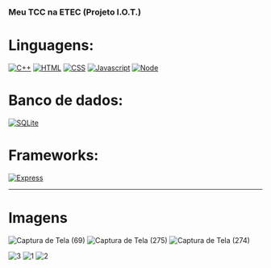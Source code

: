 ### Meu TCC na ETEC (Projeto I.O.T.)

# Linguagens:

[![C++](https://img.shields.io/badge/C%2B%2B-00599C?style=for-the-badge&logo=c%2B%2B&logoColor=white)](https://github.com/WillianYamakawa/WillianYamakawa)
[![HTML](https://img.shields.io/badge/HTML5-E34F26?style=for-the-badge&logo=html5&logoColor=white)](https://github.com/WillianYamakawa/WillianYamakawa)
[![CSS](https://img.shields.io/badge/CSS3-1572B6?style=for-the-badge&logo=css3&logoColor=white)](https://github.com/WillianYamakawa/WillianYamakawa)
[![Javascript](https://img.shields.io/badge/JavaScript-323330?style=for-the-badge&logo=javascript&logoColor=F7DF1E)](https://github.com/WillianYamakawa/WillianYamakawa)
[![Node](https://img.shields.io/badge/Node.js-43853D?style=for-the-badge&logo=node.js&logoColor=white)](https://github.com/WillianYamakawa/WillianYamakawa)

# Banco de dados:

[![SQLite](https://img.shields.io/badge/SQLite-07405E?style=for-the-badge&logo=sqlite&logoColor=white)](https://github.com/WillianYamakawa/WillianYamakawa)


# Frameworks:

[![Express](https://img.shields.io/badge/Express.js-404D59?style=for-the-badge)](https://github.com/WillianYamakawa/WillianYamakawa)

<hr>

# Imagens

![Captura de Tela (69)](https://user-images.githubusercontent.com/84150755/146285096-436b512d-671a-4431-8f9a-9c4fdf5b65e8.png)
![Captura de Tela (275)](https://user-images.githubusercontent.com/84150755/151416973-11389685-ea29-475c-8b83-889401b9a53a.png)
![Captura de Tela (274)](https://user-images.githubusercontent.com/84150755/151416986-8dd7d098-150b-4c26-a1e9-d3de750c94f4.png)

![3](https://user-images.githubusercontent.com/84150755/146285392-f63a07ec-ddce-4086-9986-ead3a4b996a6.jpg)
![1](https://user-images.githubusercontent.com/84150755/146285395-e336ba66-d381-4de1-b90a-ade8156f6256.png)
![2](https://user-images.githubusercontent.com/84150755/146285398-069b1899-4d7b-48f0-9eee-b0d8224e7db8.png)
